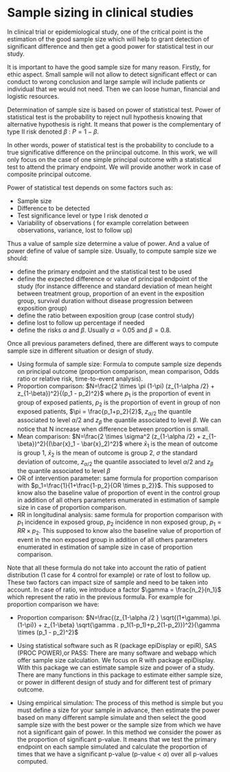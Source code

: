 # Sample sizing in clinical studies

In clinical trial or epidemiological study, one of the critical point is the estimation of the good sample size which will help to grant detection of significant difference and then get a good power for statistical test in our study.

It is important to have the good sample size for many reason. Firstly, for ethic aspect. Small sample will not allow to detect significant effect or can conduct to wrong conclusion and large sample will include patients or individual that we would not need. Then we can loose human, financial and logistic resources.

Determination of sample size is based on power of statistical test. Power of statistical test is the probability to reject null hypothesis knowing that alternative hypothesis is right. It means that power is the complementary of type II risk denoted $\beta$ :  $P= 1-\beta$.

In other words, power of statistical test is the probability to conclude to a true significative difference on the priincipal outcome. In this work, we will only focus on the case of one simple principal outcome with a statistical test to attend the primary endpoint. We will provide another work in case of composite principal outcome.

Power of statistical test depends on some factors such as:
- Sample size
- Difference to be detected
- Test significance level or type I risk denoted $\alpha$
- Variability of observations ( for example correlation between observations, variance, lost to follow up)

Thus a value of sample size determine a value of power. And a value of power define of value of sample size. Usually, to compute sample size we should:
- define the primary endpoint and the statistical test to be used 
- define the expected difference or value of principal endpoint of the study (for instance difference and standard deviation of mean height between treatment group, proportion of an event in the exposition group, survival duration without disease progression between exposition group)
- define the ratio between exposition group (case control study)
- define lost to follow up percentage if needed
- define the risks $\alpha$ and $\beta$. Usually $\alpha=0.05$ and $\beta=0.8$.

Once all previous parameters defined, there are different ways to compute sample size in different situation or design of study.

- Using formula of sample size: Formula to compute sample size depends on principal outcome (proportion comparison, mean comparison, Odds ratio or relative risk, time-to-event analysis).
 - Proportion comparison: $N=\frac{2 \times \pi (1-\pi) (z_{1-\alpha /2} + z_{1-\beta})^2}{(p_1 - p_2)^2}$ where $p_1$ is the proportion of event in group of exposed patients, $p_2$ is the proportion of event in group of non exposed patients, $\pi = \frac{p_1+p_2}{2}$, $z_{\alpha/2}$ the quantile associated to level $\alpha/2$ and $z_{\beta}$ the quantile associated to level $\beta$. We can notice that N increase when difference between proportion is small.
 - Mean comparison: $N=\frac{2 \times \sigma^2 (z_{1-\alpha /2} + z_{1-\beta})^2}{(\bar{x}_1 - \bar{x}_2)^2}$ where $\bar{x}_1$ is the mean of outcome is group 1, $\bar{x}_2$ is the mean of outcome is group 2, $\sigma$ the standard deviation of outcome, $z_{\alpha/2}$ the quantile associated to level $\alpha/2$ and $z_{\beta}$ the quantile associated to level $\beta$
 - OR of intervention parameter: same formula for proportion comparison with $p_1=\frac{1}{1+\frac{1-p_2}{OR \times p_2}}$. This supposed to know also the baseline value of proportion of event in the control group in addition of all others parameters enumerated in estimation of sample size in case of proportion comparison.
 - RR in longitudinal analysis: same formula for proportion comparison with $p_1$ incidence in exposed group, $p_2$ incidence in non exposed group, $p_1= RR \times p_2$. This supposed to know also the baseline value of proportion of event in the non exposed group in addition of all others parameters enumerated in estimation of sample size in case of proportion comparison.

Note that all these formula do not take into account the ratio of patient distribution (1 case for 4 control for example) or rate of lost to follow up. These two factors can impact size of sample and need to be taken into account. In case of ratio, we introduce a factor $\gamma = \frac{n_2}{n_1}$ which represent the ratio in the previous formula. For example for proportion comparison we have:
- Proportion comparison: $N=\frac{(z_{1-\alpha /2 } \sqrt{(1+\gamma).\pi.(1-\pi)} + z_{1-\beta} \sqrt{\gamma . p_1(1-p_1)+p_2(1-p_2)})^2}{\gamma \times (p_1 - p_2)^2}$


- Using statistical software such as R (package epiDisplay or epiR), SAS (PROC POWER),or PASS: There are many software and webapp which offer sample size calculation. We focus on R with package epiDisplay. With this package we can estimate sample size and power of a study. There are many functions in this package to estimate either sample size, or power in different design of study and for different test of primary outcome.

- Using empirical simulation: The process of this method is simple but you must define a size for your sample in advance, then estimate the power based on many different sample simulate and then select the good sample size with the best power or the sample size from which we have not a significant gain of power. In this method we consider the power as the proportion of significant p-value. It means that we test the primary endpoint on each sample simulated and calculate the proportion of times that we have a significant p-value (p-value < $\alpha$) over all p-values computed.

